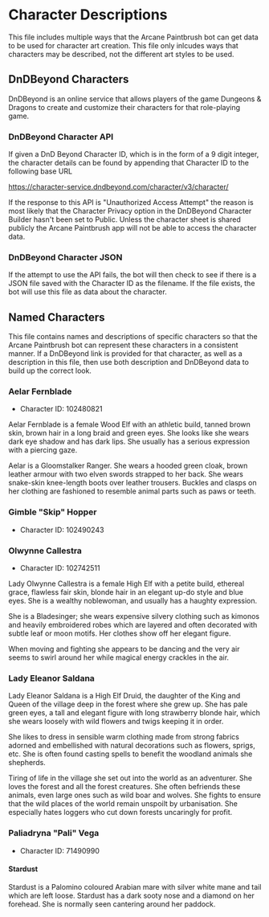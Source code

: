 # Character Descriptions

This file includes multiple ways that the Arcane Paintbrush bot can get data to
be used for character art creation. This file only inlcudes ways that
characters may be described, not the different art styles to be used.

## DnDBeyond Characters

DnDBeyond is an online service that allows players of the game Dungeons & Dragons
to create and customize their characters for that role-playing game.

### DnDBeyond Character API

If given a DnD Beyond Character ID, which is in the form of a 9 digit integer,
the character details can be found by appending that Character ID to the
following base URL

https://character-service.dndbeyond.com/character/v3/character/

If the response to this API is "Unauthorized Access Attempt" the reason is most
likely that the Character Privacy option in the DnDBeyond Character Builder
hasn't been set to Public. Unless the character sheet is shared publicly the
Arcane Paintbrush app will not be able to access the character data.

### DnDBeyond Character JSON

If the attempt to use the API fails, the bot will then check to see if there is
a JSON file saved with the Character ID as the filename. If the file exists,
the bot will use this file as data about the character.

## Named Characters

This file contains names and descriptions of specific characters so that the
Arcane Paintbrush bot can represent these characters in a consistent manner. If
a DnDBeyond link is provided for that character, as well as a description in
this file, then use both description and DnDBeyond data to build up the correct
look.

### Aelar Fernblade

* Character ID: 102480821

Aelar Fernblade is a female Wood Elf with an athletic build, tanned brown skin,
brown hair in a long braid and green eyes. She looks like she wears dark eye
shadow and has dark lips. She usually has a serious expression with a piercing
gaze.

Aelar is a Gloomstalker Ranger. She wears a hooded green cloak, brown leather
armour with two elven swords strapped to her back. She wears snake-skin
knee-length boots over leather trousers. Buckles and clasps on her clothing are
fashioned to resemble animal parts such as paws or teeth.

### Gimble "Skip" Hopper

* Character ID: 102490243

### Olwynne Callestra

* Character ID: 102742511

Lady Olwynne Callestra is a female High Elf with a petite build, ethereal
grace, flawless fair skin, blonde hair in an elegant up-do style and blue eyes.
She is a wealthy noblewoman, and usually has a haughty expression.

She is a Bladesinger; she wears expensive silvery clothing such as kimonos and
heavily embroidered robes which are layered and often decorated with subtle
leaf or moon motifs. Her clothes show off her elegant figure.

When moving and fighting she appears to be dancing and the very air seems to
swirl around her while magical energy crackles in the air.

### Lady Eleanor Saldana

Lady Eleanor Saldana is a High Elf Druid, the daughter of the King and Queen of
the village deep in the forest where she grew up. She has pale green eyes, a
tall and elegant figure with long strawberry blonde hair, which she wears
loosely with wild flowers and twigs keeping it in order.

She likes to dress in sensible warm clothing made from strong fabrics adorned
and embellished with natural decorations such as flowers, sprigs, etc. She is
often found casting spells to benefit the woodland animals she shepherds.

Tiring of life in the village she set out into the world as an adventurer. She
loves the forest and all the forest creatures. She often befriends these
animals, even large ones such as wild boar and wolves. She fights to ensure
that the wild places of the world remain unspoilt by urbanisation. She
especially hates loggers who cut down forests uncaringly for profit.

### Paliadryna "Pali" Vega

* Character ID: 71490990

#### Stardust

Stardust is a Palomino coloured Arabian mare with silver white mane and tail
which are left loose. Stardust has a dark sooty nose and a diamond on her
forehead. She is normally seen cantering around her paddock.

